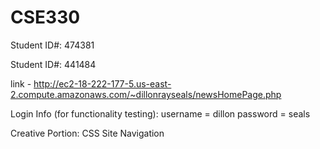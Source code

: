 # CSE330
Student ID#: 474381

Student ID#: 441484

link - http://ec2-18-222-177-5.us-east-2.compute.amazonaws.com/~dillonrayseals/newsHomePage.php

Login Info (for functionality testing):
username = dillon
password = seals


Creative Portion:
CSS
Site Navigation